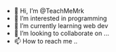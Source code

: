 - 👋 Hi, I’m @TeachMeMrk 
- 👀 I’m interested in programming
- 🌱 I’m currently learning web dev
- 💞️ I’m looking to collaborate on ...
- 📫 How to reach me .. 

<!---
TeachMeMrk/TeachMeMrk is a ✨ special ✨ repository because its `README.md` (this file) appears on your GitHub profile.
You can click the Preview link to take a look at your changes.
--->
